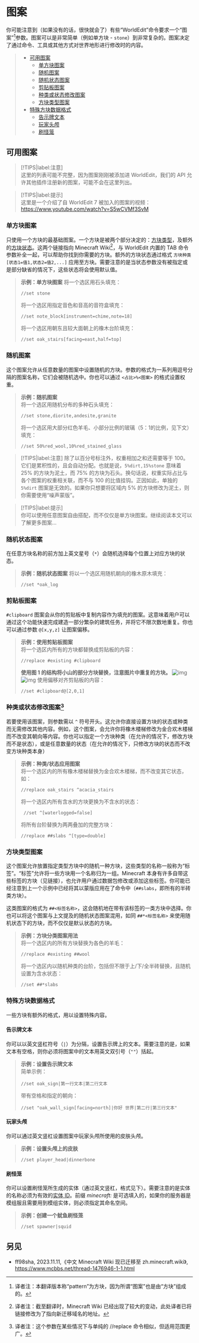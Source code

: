 # 图案

你可能注意到（如果没有的话，很快就会了）有些“WorldEdit”命令要求一个“图案”[^1]参数。图案可以是非常简单（例如单方块 - `stone`）到非常复杂的。图案决定了通过命令、工具或其他方式对世界地形进行修改时的内容。

> * [可用图案](usage.general.pattrens.md#可用图案)
>   * [单方块图案](usage.general.pattrens.md#单方块图案)
>   * [随机图案](usage.general.pattrens.md#随机图案)
>   * [随机状态图案](usage.general.pattrens.md#随机状态图案)
>   * [剪贴板图案](usage.general.pattrens.md#剪贴板图案)
>   * [种类或状态修改图案](usage.general.pattrens.md#种类或状态修改图案)
>   * [方块类型图案](usage.general.pattrens.md#方块类型图案)
> * [特殊方块数据格式](usage.general.pattrens.md#特殊方块数据格式)
>   * [告示牌文本](usage.general.pattrens.md#告示牌文本)
>   * [玩家头颅](usage.general.pattrens.md#玩家头颅)
>   * [刷怪笼](usage.general.pattrens.md#刷怪笼)

## 可用图案

> [!TIPS|label:注意]    
> 这里的列表可能不完整，因为图案刚刚被添加进 WorldEdit，我们的 API 允许其他插件注册新的图案，可能不会在这里列出。

> [!TIPS|label:提示]    
> 这里是一个介绍了自 WorldEdit 7 被加入的图案的视频：https://www.youtube.com/watch?v=S5wCVMf3SvM

### 单方块图案

只使用一个方块的最基础图案。一个方块是被两个部分决定的：[方块类型](https://zh.minecraft.wiki/w/Java%E7%89%88%E6%95%B0%E6%8D%AE%E5%80%BC#ID)，及额外的[方块状态](https://zh.minecraft.wiki/w/Java%E7%89%88%E6%95%B0%E6%8D%AE%E5%80%BC#%E6%96%B9%E5%9D%97%E7%8A%B6%E6%80%81)。这两个链接指向 Minecraft Wiki[^2]，与 WorldEdit 内置的 TAB 命令参数补全一起，可以帮助你找到你需要的方块。额外的方块状态通过格式 `方块种类[状态1=值1,状态2=值2,...]` 应用至方块。需要注意的是当状态参数没有被指定或是部分缺省的情况下，这些状态将会使用默认值。

> **示例：单方块图案**
> 将一个选区用石头填充：
> ```
> //set stone
> ```
> 将一个选区用指定音色和音高的音符盒填充：
> ```
> //set note_block[instrument=chime,note=18]
> ```
> 将一个选区用朝东且较大面朝上的橡木台阶填充：
> ```
> //set oak_stairs[facing=east,half=top]
> ```

### 随机图案

这个图案允许从任意数量的图案中设置随机的方块。参数的格式为一系列用逗号分隔的图案名称，它们会被随机选中。你也可以通过 `<占比>%<图案>` 的格式设置权重。

> **示例：随机图案**   
> 将一个选区用随机分布的多种石头填充：
> ```
> //set stone,diorite,andesite,granite
> ```
> 将一个选区用大部分红色羊毛、小部分比例的玻璃（5：1的比例，见下文）填充：
> ```
> //set 50%red_wool,10%red_stained_glass
> ```

> [!TIPS|label:注意]
> 除了以百分号标注外，权重相加之和还需要等于 100。它们是累积性的，且会自动分配。也就是说，`5%dirt,15%stone` 意味着 25% 的方块为泥土，而 75% 的方块为石头。换句话说，权重实际占比与各个图案的权重相关联，而不与 100 的比值挂钩。正因如此，单独的`5%dirt` 图案是无效的。如果你只想要将区域内 5% 的方块修改为泥土，则你需要使用“噪声蒙版”。

> [!TIPS|label:提示]    
> 你可以使用任意图案自由搭配，而不仅仅是单方块图案。继续阅读本文可以了解更多图案...

### 随机状态图案

在任意方块名称的前方加上英文星号（`*`）会随机选择每个位置上对应方块的状态。

> **示例：随机状态图案**
将以一个选区用随机朝向的橡木原木填充：
> 
> ```
> //set *oak_log
> ```

### 剪贴板图案

`#clipboard` 图案会从你的剪贴板中复制内容作为填充的图案。这意味着用户可以通过这个功能快速完成建造一部分繁杂的建筑任务，并将它不限次数地重复。你也可以通过参数 `@[x,y,z]` 让图案偏移。

> **示例：使用剪贴板图案**    
> 将一个选区内所有的方块都替换成剪贴板的内容：
> ```
> //replace #existing #clipboard
> ```
> **使用图 1 的结构将小山的部分方块替换，注意图片中重复的方块。**
> ![img](https://worldedit.enginehub.org/en/latest/_images/clipboard.png)
> ![img](https://worldedit.enginehub.org/en/latest/_images/clipboard_replace.png)
> 使用偏移对齐剪贴板的内容：
> ```
> //set #clipboard@[2,0,1]
> ```

### 种类或状态修改图案[^3]

若要使用该图案，则参数需以 `^` 符号开头。这允许你直接设置方块的状态或种类而无需修改其他内容。例如，这个图案，会允许你将橡木楼梯修改为金合欢木楼梯而不改变其朝向等内容。你也可以指定一个方块种类（在允许的情况下，修改方块而不是状态），或是任意数量的状态（在允许的情况下，只修改方块的状态而不改变方块种类本身）

> **示例：种类/状态应用图案**    
> 将一个选区内的所有橡木楼梯替换为金合欢木楼梯，而不改变其它状态，如：
> ```
> //replace oak_stairs ^acacia_stairs
> ```
> 将一个选区内所有含水的方块更换为不含水的状态：
> ```
>  //set ^[waterlogged=false]
> ```
> 
> 将所有台阶替换为两两叠加的完整方块：
> 
> ```
> //replace ##slabs ^[type=double]
> ```

### 方块类型图案

这个图案允许放置指定类型方块中的随机一种方块，这些类型的名称一般称为“标签”。“标签”允许将一些方块用一个名称归为一组。Minecraft 本身有许多自带这些标签的方块（见链接），也允许用户通过数据包修改或添加这些标签。你可能已经注意到上一个示例中已经将其以蒙版应用在了命令中（`##slabs`，即所有的半砖类方块）。

这类图案的格式为 `##<标签名称>`，这会随机地在带有该标签的一类方块中选择。你也可以将这个图案与上文提及的随机状态图案混用，如同 `##*<标签名称>` 来使用随机状态下的方块，而不仅仅是默认状态的方块。

> **示例：方块分类图案用法**    
> 将一个选区内的所有方块替换为各色的羊毛：
> ```
> //replace #existing ##wool
> ```
> 将一个选区内以随机种类的台阶，包括但不限于上/下/全半砖替换，且随机设置为含水状态：
> ```
> //set ##*slabs
> ```

### 特殊方块数据格式

一些方块有额外的格式，用以设置特殊内容。

#### 告示牌文本

你可以以英文竖杠符号（`|`）为分隔，设置告示牌上的文本。需要注意的是，如果文本有空格，则你必须将图案中的文本用英文双引号（`""`）括起。

> **示例：设置告示牌文本**    
> 简单示例：
> ```
> //set oak_sign|第一行文本|第二行文本
> ```
> 带有空格和指定的朝向：
> ```
> //set "oak_wall_sign[facing=north]|你好 世界|第二行|第三行文本"
> ```

#### 玩家头颅

你可以通过英文竖杠设置图案中玩家头颅所使用的皮肤头颅。

> **示例：设置头颅上的皮肤**
> ```
> //set player_head|dinnerbone
> ```

#### 刷怪笼

你可以设置刷怪笼所生成的实体（通过英文竖杠，格式见下）。需要注意的是实体的名称必须为有效的[实体 ID](https://zh.minecraft.wiki/w/Java%E7%89%88%E6%95%B0%E6%8D%AE%E5%80%BC#%E5%AE%9E%E4%BD%93)。前缀 *minecraft:* 是可选填入的，如果你的服务器是模组服且需要用到模组实体，则必须指定其命名空间。

> **示例：创建一个鱿鱼刷怪笼**
> ```
> //set spawner|squid
> ```

## 另见
* ff98sha, 2023.11.11,《中文 Minecraft Wiki 现已迁移至 zh.minecraft.wiki》, https://www.mcbbs.net/thread-1476946-1-1.html

[^1]: 译者注：本翻译版本称“pattern”为方块，因为所谓“图案”也是由“方块”组成的。

[^2]: 译者注：截至翻译时，Minecraft Wiki 已经出现了较大的变动，此处译者已将链接修改为了指向新迁移域名的地址。

[^3]: 译者注：这个参数在某些情况下与单纯的 //replace 命令相似，但适用范围更广。
